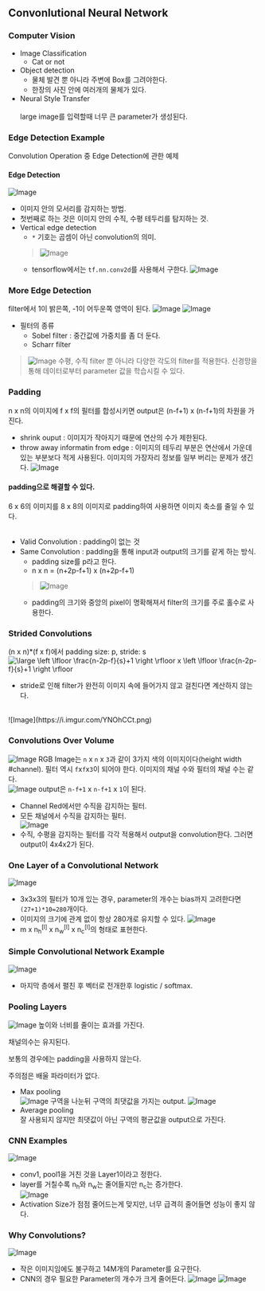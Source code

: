 ## Convonlutional Neural Network

### Computer Vision

- Image Classification
    - Cat or not
- Object detection
    - 물체 발견 뿐 아니라 주변에 Box를 그려야한다.
    - 한장의 사진 안에 여러개의 물체가 있다.
- Neural Style Transfer
</br></br>
large image를 입력할때 너무 큰 parameter가 생성된다.

### Edge Detection Example

Convolution Operation 중 Edge Detection에 관한 예제
#### Edge Detection
![Image](https://i.imgur.com/mHNBufc.png)
- 이미지 안의 모서리를 감지하는 방법.
- 첫번째로 하는 것은 이미지 안의 수직, 수평 테두리를 탐지하는 것.
- Vertical edge detection
    - `*` 기호는 곱셈이 아닌 convolution의 의미.</br>
    > ![Image](https://i.imgur.com/Pmen3y5.png)
    - tensorflow에서는 `tf.nn.conv2d`를 사용해서 구한다.
![Image](https://i.imgur.com/qLdOdSa.png)

### More Edge Detection
filter에서 1이 밝은쪽, -1이 어두운쪽 영역이 된다.
![Image](https://i.imgur.com/uotfIcK.png)
![Image](https://i.imgur.com/wOEY87s.png)
- 필터의 종류
    - Sobel filter : 중간값에 가중치를 좀 더 둔다.
    - Scharr filter
> ![Image](https://i.imgur.com/KXxubfw.png)
> 수평, 수직 filter 뿐 아니라 다양한 각도의 filter를 적용한다.
> 신경망을 통해 데이터로부터 parameter 값을 학습시킬 수 있다.

### Padding
n x n의 이미지에 f x f의 필터를 합성시키면 output은 (n-f+1) x (n-f+1)의 차원을 가진다.
- shrink ouput : 이미지가 작아지기 때문에 연산의 수가 제한된다.
- throw away informatin from edge : 이미지의 테두리 부분은 연산에서 가운데 있는 부분보다 적게 사용된다. 이미지의 가장자리 정보를 일부 버리는 문제가 생긴다.
![Image](https://i.imgur.com/AN415kg.png)
#### padding으로 해결할 수 있다.
6 x 6의 이미지를 8 x 8의 이미지로 padding하여 사용하면 이미지 축소를 줄일 수 있다.
</br></br>
- Valid Convolution : padding이 없는 것
- Same Convolution : padding을 통해 input과 output의 크기를 같게 하는 방식.
    - padding size를 p라고 한다.
    - n x n = (n+2p-f+1) x (n+2p-f+1)
    >![Image](https://i.imgur.com/ewM4OzM.png)
    - padding의 크기와 중앙의 pixel이 명확해져서 filter의 크기를 주로 홀수로 사용한다.

### Strided Convolutions

(n x n)*(f x f)에서 padding size: p, stride: s</br>
<img src="https://latex.codecogs.com/png.latex?\dpi{120}&space;\bg_white&space;\fn_phv&space;\large&space;\left&space;\lfloor&space;\frac{n-2p-f}{s}&plus;1&space;\right&space;\rfloor&space;x&space;\left&space;\lfloor&space;\frac{n-2p-f}{s}&plus;1&space;\right&space;\rfloor" title="\large \left \lfloor \frac{n-2p-f}{s}+1 \right \rfloor x \left \lfloor \frac{n-2p-f}{s}+1 \right \rfloor" />
- stride로 인해 filter가 완전히 이미지 속에 들어가지 않고 걸친다면 계산하지 않는다.
</br>
![Image](https://i.imgur.com/YNOhCCt.png)

### Convolutions Over Volume
![Image](https://i.imgur.com/wQj2a6u.png)
RGB Image는 `n` x `n` x `3`과 같이 3가지 색의 이미지이다(height width #channel). 필터 역시 `f`x`f`x`3`이 되어야 한다. 이미지의 채널 수와 필터의 채널 수는 같다.</br>
![Image](https://i.imgur.com/CdR7k4t.png)
output은 `n-f+1` x `n-f+1` x `1`이 된다.
- Channel Red에서만 수직을 감지하는 필터.
- 모든 채널에서 수직을 감지하는 필터.</br>
![Image](https://i.imgur.com/2pQFZRp.png)
- 수직, 수평을 감지하는 필터를 각각 적용해서 output을 convolution한다. 그러면 output이 4x4x2가 된다.

### One Layer of a Convolutional Network

![Image](https://i.imgur.com/DM9bmR7.png)
- 3x3x3의 필터가 10개 있는 경우, parameter의 개수는 bias까지 고려한다면 `(27+1)*10=280`개이다.
- 이미지의 크기에 관계 없이 항상 280개로 유지할 수 있다.
![Image](https://i.imgur.com/WzRQbGl.png)
- m x n<sub>h</sub><sup>[l]</sup> x n<sub>w</sub><sup>[l]</sup> x n<sub>c</sub><sup>[l]</sup>의 형태로 표현한다.

### Simple Convolutional Network Example
![Image](https://i.imgur.com/sy1r5KP.png)
- 마지막 층에서 펼친 후 벡터로 전개한후 logistic / softmax.

### Pooling Layers
![Image](https://i.imgur.com/fHi7QK8.png)
높이와 너비를 줄이는 효과를 가진다. 

채널의수는 유지된다.

보통의 경우에는 padding을 사용하지 않는다.

주의점은 배울 파라미터가 없다.
- Max pooling</br>
![Image](https://i.imgur.com/cEKWEK8.png)
구역을 나눈뒤 구역의 최댓값을 가지는 output.
![Image](https://i.imgur.com/kZv0JiY.png)
- Average pooling</br>
잘 사용되지 않지만 최댓값이 아닌 구역의 평균값을 output으로 가진다. 

### CNN Examples
![Image](https://i.imgur.com/MFIY93q.png)
- conv1, pool1을 거친 것을 Layer1이라고 정한다.
- layer를 거칠수록 n<sub>h</sub>와 n<sub>w</sub>는 줄어들지만 n<sub>c</sub>는 증가한다.</br>
![Image](https://i.imgur.com/LzpuTfz.png)
- Activation Size가 점점 줄어드는게 맞지만, 너무 급격히 줄어들면 성능이 좋지 않다.

### Why Convolutions?
![Image](https://i.imgur.com/DcCBs1t.png)
- 작은 이미지임에도 불구하고 14M개의 Parameter를 요구한다.
- CNN의 경우 필요한 Parameter의 개수가 크게 줄어든다.
![Image](https://i.imgur.com/RDbARy7.png)
![Image](https://i.imgur.com/iFtSBvW.png)